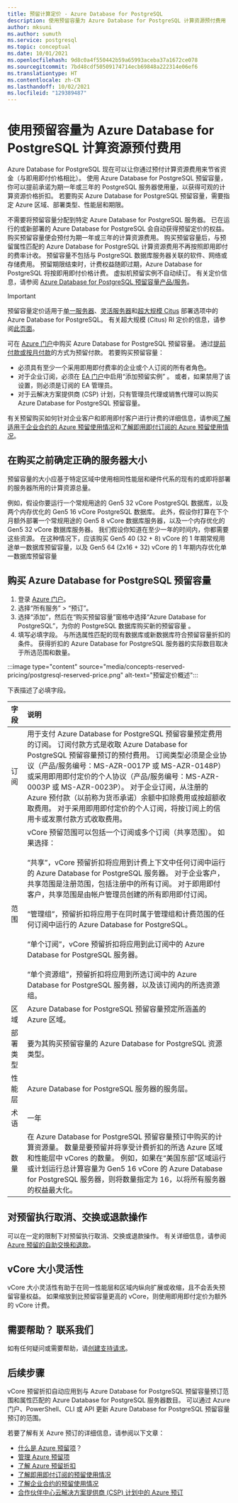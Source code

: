 ```yaml
---
title: 预留计算定价 - Azure Database for PostgreSQL
description: 使用预留容量为 Azure Database for PostgreSQL 计算资源预付费用
author: mksuni
ms.author: sumuth
ms.service: postgresql
ms.topic: conceptual
ms.date: 10/01/2021
ms.openlocfilehash: 9d8c0a4f550442b59a65993aceba37a1672ce078
ms.sourcegitcommit: 7bd48cdf50509174714ecb69848a222314e06ef6
ms.translationtype: HT
ms.contentlocale: zh-CN
ms.lasthandoff: 10/02/2021
ms.locfileid: "129389487"
---
```

# <a name="prepay-for-azure-database-for-postgresql-compute-resources-with-reserved-capacity"></a>使用预留容量为 Azure Database for PostgreSQL 计算资源预付费用

Azure Database for PostgreSQL 现在可以让你通过预付计算资源费用来节省资金（与即用即付价格相比）。 使用 Azure Database for PostgreSQL 预留容量，你可以提前承诺为期一年或三年的 PostgreSQL 服务器使用量，以获得可观的计算资源价格折扣。 若要购买 Azure Database for PostgreSQL 预留容量，需要指定 Azure 区域、部署类型、性能层和期限。 </br>

不需要将预留容量分配到特定 Azure Database for PostgreSQL 服务器。 已在运行的或新部署的 Azure Database for PostgreSQL 会自动获得预留定价的权益。 购买预留容量便会预付为期一年或三年的计算资源费用。 购买预留容量后，与预留属性匹配的 Azure Database for PostgreSQL 计算资源费用不再按照即用即付的费率计收。 预留容量不包括与 PostgreSQL 数据库服务器关联的软件、网络或存储费用。 预留期限结束时，计费权益随即过期，Azure Database for PostgreSQL 将按即用即付价格计费。 虚拟机预留实例不自动续订。 有关定价信息，请参阅 [Azure Database for PostgreSQL 预留容量产品/服务](https://azure.microsoft.com/pricing/details/postgresql/)。 </br>

> [!IMPORTANT]
> 预留容量定价适用于[单一服务器](./overview.md#azure-database-for-postgresql---single-server)、[灵活服务器](flexible-server/overview.md)和[超大规模 Citus](./overview.md#azure-database-for-postgresql--hyperscale-citus) 部署选项中的 Azure Database for PostgreSQL。 有关超大规模 (Citus) RI 定价的信息，请参阅[此页面](concepts-hyperscale-reserved-pricing.md)。

可在 [Azure 门户](https://portal.azure.com/)中购买 Azure Database for PostgreSQL 预留容量。 通过[提前付款或按月付款](../cost-management-billing/reservations/prepare-buy-reservation.md)的方式为预留付款。 若要购买预留容量：

* 必须具有至少一个采用即用即付费率的企业或个人订阅的所有者角色。
* 对于企业订阅，必须在 [EA 门户](https://ea.azure.com/)中启用“添加预留实例”  。 或者，如果禁用了该设置，则必须是订阅的 EA 管理员。
* 对于云解决方案提供商 (CSP) 计划，只有管理员代理或销售代理可以购买 Azure Database for PostgreSQL 预留容量。 </br>

有关预留购买如何针对企业客户和即用即付客户进行计费的详细信息，请参阅[了解适用于企业合约的 Azure 预留使用情况](../cost-management-billing/reservations/understand-reserved-instance-usage-ea.md)和[了解即用即付订阅的 Azure 预留使用情况](../cost-management-billing/reservations/understand-reserved-instance-usage.md)。


## <a name="determine-the-right-server-size-before-purchase"></a>在购买之前确定正确的服务器大小

预留容量的大小应基于特定区域中使用相同性能层和硬件代系的现有的或即将部署的服务器所用的计算资源总量。</br>

例如，假设你要运行一个常规用途的 Gen5 32 vCore PostgreSQL 数据库，以及两个内存优化的 Gen5 16 vCore PostgreSQL 数据库。 此外，假设你打算在下个月额外部署一个常规用途的 Gen5 8 vCore 数据库服务器，以及一个内存优化的 Gen5 32 vCore 数据库服务器。 我们假设你知道在至少一年的时间内，你都需要这些资源。 在这种情况下，应该购买 Gen5 40 (32 + 8) vCore 的 1 年期常规用途单一数据库预留容量，以及 Gen5 64 (2x16 + 32) vCore 的 1 年期内存优化单一数据库预留容量


## <a name="buy-azure-database-for-postgresql-reserved-capacity"></a>购买 Azure Database for PostgreSQL 预留容量

1. 登录 [Azure 门户](https://portal.azure.com/)。
2. 选择“所有服务” > “预订”。
3. 选择“添加”，然后在“购买预留容量”窗格中选择“Azure Database for PostgreSQL”，为你的 PostgreSQL 数据库购买新的预留容量 。
4. 填写必填字段。 与所选属性匹配的现有数据库或新数据库符合预留容量折扣的条件。 获得折扣的 Azure Database for PostgreSQL 服务器的实际数目取决于所选范围和数量。


:::image type="content" source="media/concepts-reserved-pricing/postgresql-reserved-price.png" alt-text="预留定价概述":::


下表描述了必填字段。

| 字段 | 说明 |
| :------------ | :------- |
| 订阅   | 用于支付 Azure Database for PostgreSQL 预留容量预定费用的订阅。 订阅付款方式是收取 Azure Database for PostgreSQL 预留容量预订的预付费用。 订阅类型必须是企业协议（产品/服务编号：MS-AZR-0017P 或 MS-AZR-0148P）或采用即用即付定价的个人协议（产品/服务编号：MS-AZR-0003P 或 MS-AZR-0023P）。 对于企业订阅，从注册的 Azure 预付款（以前称为货币承诺）余额中扣除费用或按超额收取费用。 对于采用即用即付定价的个人订阅，将按订阅上的信用卡或发票付款方式收取费用。
| 范围 | vCore 预留范围可以包括一个订阅或多个订阅（共享范围）。 如果选择： </br></br> “共享”，vCore 预留折扣将应用到计费上下文中任何订阅中运行的 Azure Database for PostgreSQL 服务器。 对于企业客户，共享范围是注册范围，包括注册中的所有订阅。 对于即用即付客户，共享范围是由帐户管理员创建的所有即用即付订阅。</br></br>“管理组”，预留折扣将应用于在同时属于管理组和计费范围的任何订阅中运行的 Azure Database for PostgreSQL。</br></br> “单个订阅”，vCore 预留折扣将应用到此订阅中的 Azure Database for PostgreSQL 服务器。 </br></br> “单个资源组”，预留折扣将应用到所选订阅中的 Azure Database for PostgreSQL 服务器，以及该订阅内的所选资源组。
| 区域 | Azure Database for PostgreSQL 预留容量预定所涵盖的 Azure 区域。
| 部署类型 | 要为其购买预留容量的 Azure Database for PostgreSQL 资源类型。
| 性能层 | Azure Database for PostgreSQL 服务器的服务层。
| 术语 | 一年
| 数量 | 在 Azure Database for PostgreSQL 预留容量预订中购买的计算资源量。 数量是要预留并将享受计费折扣的所选 Azure 区域和性能层中 vCores 的数量。 例如，如果在“美国东部”区域运行或计划运行总计算容量为 Gen5 16 vCore 的 Azure Database for PostgreSQL 服务器，则将数量指定为 16，以将所有服务器的权益最大化。

## <a name="cancel-exchange-or-refund-reservations"></a>对预留执行取消、交换或退款操作

可以在一定的限制下对预留执行取消、交换或退款操作。 有关详细信息，请参阅 [Azure 预留的自助交换和退款](../cost-management-billing/reservations/exchange-and-refund-azure-reservations.md)。

## <a name="vcore-size-flexibility"></a>vCore 大小灵活性

vCore 大小灵活性有助于在同一性能层和区域内纵向扩展或收缩，且不会丢失预留容量权益。 如果缩放到比预留容量更高的 vCore，则使用即用即付定价为额外的 vCore 计费。


## <a name="need-help-contact-us"></a>需要帮助？ 联系我们

如有任何疑问或需要帮助，请[创建支持请求](https://portal.azure.com/#blade/Microsoft_Azure_Support/HelpAndSupportBlade/newsupportrequest)。

## <a name="next-steps"></a>后续步骤

vCore 预留折扣自动应用到与 Azure Database for PostgreSQL 预留容量预订范围和属性匹配的 Azure Database for PostgreSQL 服务器数目。 可以通过 Azure 门户、PowerShell、CLI 或 API 更新 Azure Database for PostgreSQL 预留容量预订的范围。

若要了解有关 Azure 预订的详细信息，请参阅以下文章：

* [什么是 Azure 预留项](../cost-management-billing/reservations/save-compute-costs-reservations.md)？
* [管理 Azure 预留项](../cost-management-billing/reservations/manage-reserved-vm-instance.md)
* [了解 Azure 预留折扣](../cost-management-billing/reservations/understand-reservation-charges.md)
* [了解即用即付订阅的预留使用情况](../cost-management-billing/reservations/understand-reservation-charges-postgresql.md)
* [了解企业合约的预留使用情况](../cost-management-billing/reservations/understand-reserved-instance-usage-ea.md)
* [合作伙伴中心云解决方案提供商 (CSP) 计划中的 Azure 预订](/partner-center/azure-reservations)